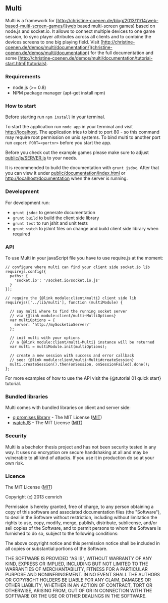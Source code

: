 ## Multi ##

Multi is a framework for [http://christine-coenen.de/blog/2013/11/14/web-based-multi-screen-games/](web based multi-screen games) based on node.js and socket.io.
It allows to connect multiple devices to one game session, to sync player attributes across all clients and to combine the devices screens to one big playing field. Visit [http://christine-coenen.de/demos/multi/documentation/](christine-coenen.de/demos/multi/documentation) for the full documentation and some [http://christine-coenen.de/demos/multi/documentation/tutorial-start.html](tutorials).

### Requirements ###
- node.js (>= 0.8)
- NPM package manager (apt-get install npm)

### How to start ###
Before starting run `npm install` in your terminal.

To start the application run `node app` in your terminal and visit [http://localhost](http://localhost). 
The application tries to bind to port 80 - so this command may require root permission on unix systems. To bind multi to another port run `export PORT=<portnr>` before you start the app.

Before you check out the example games please make sure to adjust [public/js/SERVER.js](../js/SERVER.js) to your needs.

It is recommended to build the documentation with `grunt jsdoc`. 
After that you can view it under
[public/documentation/index.html](../documentation) or 
[http://localhost/documentation](http://localhost/documentation) 
when the server is running.

### Development ###

For development run:

- `grunt jsdoc` to generate documentation
- `grunt build` to build the client side library
- `grunt test` to run jshit and unit tests
- `grunt watch` to jshint files on change and build client side library when required

### API ###
To use Multi in your javaScript file you have to use require.js at the moment:

    // configure where multi can find your client side socket.io lib
    requirejs.config({
      paths: {
        'socket.io': '/socket.io/socket.io.js'
      }
    });
    
    // require the {@link module:client/multi} client side lib
    requirejs(['../lib/multi'], function (multiModule) {
      
      // say multi where to find the running socket server
      // via {@link module:client/multi~MultiOptions}
      var multiOptions = {
        server: 'http://mySocketioServer/'
      };
      
      // init multi with your options 
      // a {@link module:client/multi~Multi} instance will be returned
      var multi = multiModule.init(multiOptions);
      
      // create a new session with success and error callback
      // see: {@link module:client/multi~Multi#createSession}
      multi.createSession().then(onSession, onSessionFailed).done();
    };

For more examples of how to use the API visit the {@tutorial 01 quick start} tutorial.

### Bundled libraries ###
Multi comes with bundled libraries on client and server side:

- [q promises library](https://github.com/kriskowal/q) - The MIT License ([MIT])
- [watchJS](https://github.com/melanke/Watch.JS) - The MIT License ([MIT])

[MIT]: http://opensource.org/licenses/MIT

### Security ###
Multi is a bachelor thesis project and has not been security tested in any way. It uses no encryption ore secure handshaking at all and may be vulnerable to all kind of attacks. If you use it in production do so at your own risk.

### Licence ###

The MIT License ([MIT])

Copyright (c) 2013 cemrich

Permission is hereby granted, free of charge, to any person obtaining a copy
of this software and associated documentation files (the "Software"), to deal
in the Software without restriction, including without limitation the rights
to use, copy, modify, merge, publish, distribute, sublicense, and/or sell
copies of the Software, and to permit persons to whom the Software is
furnished to do so, subject to the following conditions:

The above copyright notice and this permission notice shall be included in
all copies or substantial portions of the Software.

THE SOFTWARE IS PROVIDED "AS IS", WITHOUT WARRANTY OF ANY KIND, EXPRESS OR
IMPLIED, INCLUDING BUT NOT LIMITED TO THE WARRANTIES OF MERCHANTABILITY,
FITNESS FOR A PARTICULAR PURPOSE AND NONINFRINGEMENT. IN NO EVENT SHALL THE
AUTHORS OR COPYRIGHT HOLDERS BE LIABLE FOR ANY CLAIM, DAMAGES OR OTHER
LIABILITY, WHETHER IN AN ACTION OF CONTRACT, TORT OR OTHERWISE, ARISING FROM,
OUT OF OR IN CONNECTION WITH THE SOFTWARE OR THE USE OR OTHER DEALINGS IN
THE SOFTWARE.
